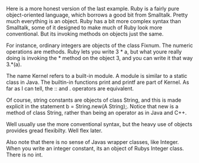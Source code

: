 Here is a more honest version of the last example. Ruby is a fairly pure object-oriented language, which borrows a good bit from Smalltalk. Pretty much everything is an object.
Ruby has a bit more complex syntax than Smalltalk, some of it designed to make much of Ruby look more conventional. But its invoking methods on objects just the same.

For instance, ordinary integers are objects of the class Fixnum. The numeric operations are methods. Ruby lets you write 3 * a, but what youre really doing is invoking the * method on the object 3, and you can write it that way 3.*(a).

The name Kernel refers to a built-in module. A module is similar to a static class in Java. The builtin-in functions print and printf are part of Kernel. As far as I can tell, the :: and . operators are equivalent.

Of course, string constants are objects of class String, and this is made explicit in the statement b = String.new(A String);. Notice that new is a method of class String, rather than being an operator as in Java and C++.

Well usually use the more conventional syntax, but the heavy use of objects provides gread flexibilty. Well flex later.

Also note that there is no sense of Javas wrapper classes, like Integer. When you write an integer constant, its an object of Rubys Integer class. There is no int.
